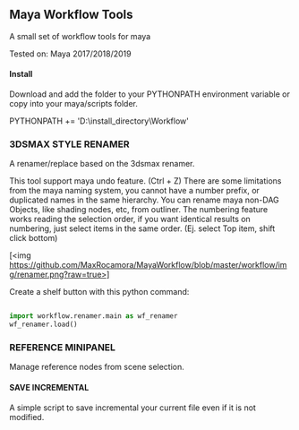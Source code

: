 ## Maya Workflow Tools

A small set of workflow tools for maya

Tested on:
Maya 2017/2018/2019

#### Install

Download and add the folder to your PYTHONPATH environment variable or copy into your maya/scripts folder.

PYTHONPATH += 'D:\install_directory\Workflow'

### 3DSMAX STYLE RENAMER
A renamer/replace based on the 3dsmax renamer.

This tool support maya undo feature. (Ctrl + Z)
There are some limitations from the maya naming system, you cannot have a number prefix, or duplicated names in the same hierarchy.
You can rename maya non-DAG Objects, like shading nodes, etc, from outliner.
The numbering feature works reading the selection order, if you want identical results on numbering, just select items in the same order. (Ej. select Top item, shift click bottom)


[<img https://github.com/MaxRocamora/MayaWorkflow/blob/master/workflow/img/renamer.png?raw=true>]

Create a shelf button with this python command:

```python

import workflow.renamer.main as wf_renamer
wf_renamer.load()

```

### REFERENCE MINIPANEL
Manage reference nodes from scene selection.

#### SAVE INCREMENTAL
A simple script to save incremental your current file even if it is not modified.
